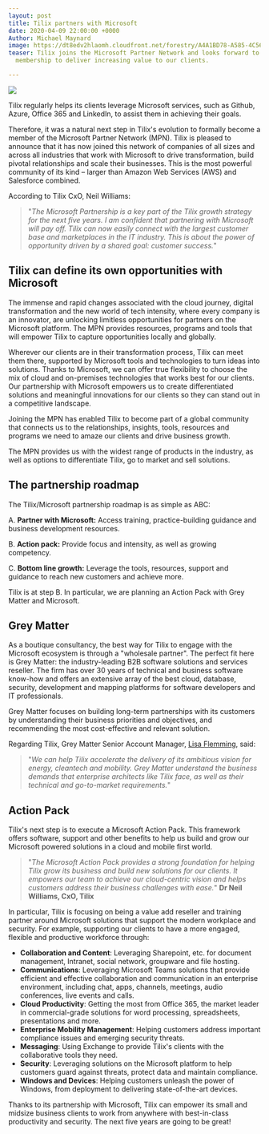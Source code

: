 ```yaml
---
layout: post
title: Tilix partners with Microsoft
date: 2020-04-09 22:00:00 +0000
Author: Michael Maynard
image: https://dt8edv2hlaomh.cloudfront.net/forestry/A4A1BD78-A585-4C56-8D66-11A79C24263E.jpeg
teaser: Tilix joins the Microsoft Partner Network and looks forward to leveraging
  membership to deliver increasing value to our clients.

---
```

![](https://dt8edv2hlaomh.cloudfront.net/forestry/microsoft-logo.png)

Tilix regularly helps its clients leverage Microsoft services, such as Github, Azure, Office 365 and LinkedIn, to assist them in achieving their goals.

Therefore, it was a natural next step in Tilix's evolution to formally become a member of the Microsoft Partner Network (MPN). Tilix is pleased to announce that it has now joined this network of companies of all sizes and across all industries that work with Microsoft to drive transformation, build pivotal relationships and scale their businesses. This is the most powerful community of its kind – larger than Amazon Web Services (AWS) and Salesforce combined.

According to Tilix CxO, Neil Williams:

> "_The Microsoft Partnership is a key part of the Tilix growth strategy for the next five years. I am confident that partnering with Microsoft will pay off. Tilix can now easily connect with the largest customer base and marketplaces in the IT industry. This is about the power of opportunity driven by a shared goal: customer success._"

## Tilix can define its own opportunities with Microsoft

The immense and rapid changes associated with the cloud journey, digital transformation and the new world of tech intensity, where every company is an innovator, are unlocking limitless opportunities for partners on the Microsoft platform. The MPN provides resources, programs and tools that will empower Tilix to capture opportunities locally and globally.

Wherever our clients are in their transformation process, Tilix can meet them there, supported by Microsoft tools and technologies to turn ideas into solutions. Thanks to Microsoft, we can offer true flexibility to choose the mix of cloud and on-premises technologies that works best for our clients. Our partnership with Microsoft empowers us to create differentiated solutions and meaningful innovations for our clients so they can stand out in a competitive landscape.

Joining the MPN has enabled Tilix to become part of a global community that connects us to the relationships, insights, tools, resources and programs we need to amaze our clients and drive business growth.

The MPN provides us with the widest range of products in the industry, as well as options to differentiate Tilix, go to market and sell solutions.

## The partnership roadmap

The Tilix/Microsoft partnership roadmap is as simple as ABC:

A. **Partner with Microsoft:** Access training, practice-building guidance and business development resources.

B. **Action pack:** Provide focus and intensity, as well as growing competency.

C. **Bottom line growth:** Leverage the tools, resources, support and guidance to reach new customers and achieve more.

Tilix is at step B. In particular, we are planning an Action Pack with Grey Matter and Microsoft.

## Grey Matter

As a boutique consultancy, the best way for Tilix to engage with the Microsoft ecosystem is through a "wholesale partner". The perfect fit here is Grey Matter: the industry-leading B2B software solutions and services reseller. The firm has over 30 years of technical and business software know-how and offers an extensive array of the best cloud, database, security, development and mapping platforms for software developers and IT professionals.

Grey Matter focuses on building long-term partnerships with its customers by understanding their business priorities and objectives, and recommending the most cost-effective and relevant solution.

Regarding Tilix, Grey Matter Senior Account Manager, [Lisa Flemming](https://www.linkedin.com/in/lisa-flemming-2ba79517/), said:

> "_We can help Tilix accelerate the delivery of its ambitious vision for energy, cleantech and mobility. Grey Matter understand the business demands that enterprise architects like Tilix face, as well as their technical and go-to-market requirements._"

## Action Pack

Tilix's next step is to execute a Microsoft Action Pack. This framework offers software, support and other benefits to help us build and grow our Microsoft powered solutions in a cloud and mobile first world.

> "_The Microsoft Action Pack provides a strong foundation for helping Tilix grow its business and build new solutions for our clients. It empowers our team to achieve our cloud-centric vision and helps customers address their business challenges with ease._" **Dr Neil Williams, CxO, Tilix**

In particular, Tilix is focusing on being a value add reseller and training partner around Microsoft solutions that support the modern workplace and security. For example, supporting our clients to have a more engaged, flexible and productive workforce through:

* **Collaboration and Content**: Leveraging Sharepoint, etc. for document management, Intranet, social network, groupware and file hosting.
* **Communications**: Leveraging Microsoft Teams solutions that provide efficient and effective collaboration and communication in an enterprise environment, including chat, apps, channels, meetings, audio conferences, live events and calls.
* **Cloud Productivity**: Getting the most from Office 365, the market leader in commercial-grade solutions for word processing, spreadsheets, presentations and more.
* **Enterprise Mobility Management**: Helping customers address important compliance issues and emerging security threats.
* **Messaging**: Using Exchange to provide Tilix's clients with the collaborative tools they need.
* **Security**: Leveraging solutions on the Microsoft platform to help customers guard against threats, protect data and maintain compliance.
* **Windows and Devices**: Helping customers unleash the power of Windows, from deployment to delivering state-of-the-art devices.

Thanks to its partnership with Microsoft, Tilix can empower its small and midsize business clients to work from anywhere with best-in-class productivity and security. The next five years are going to be great!